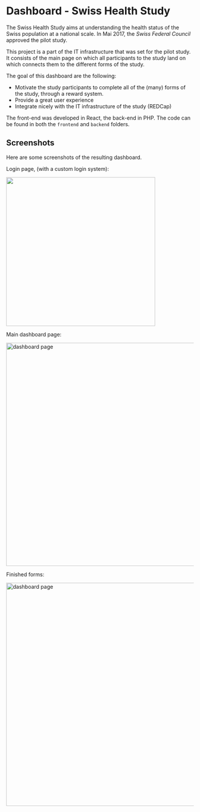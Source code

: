 # Dashboard - Swiss Health Study

The Swiss Health Study aims at understanding the health status of the Swiss population at a national scale. In Mai 2017, the *Swiss Federal Council* approved the pilot study.

This project is a part of the IT infrastructure that was set for the pilot study. It consists of the main page on which all participants to the study land on which connects them to the different forms of the study.

The goal of this dashboard are the following:
- Motivate the study participants to complete all of the (many) forms of the study, through a reward system.
- Provide a great user experience
- Integrate nicely with the IT infrastructure of the study (REDCap)


The front-end was developed in React, the back-end in PHP. The code can be found in both the `frontend` and `backend` folders.

## Screenshots
Here are some screenshots of the resulting dashboard.

Login page, (with a custom login system):
<p>
  <img width="400" src="doc_images/login.jpg">
</p>

Main dashboard page:
<p>
  <img width="600" alt="dashboard page" src="doc_images/dashboard.jpg">
</p>

Finished forms:
<p>
  <img width="600" alt="dashboard page" src="doc_images/finished_forms.jpg">
</p>